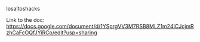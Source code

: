 losaltoshacks



Link to the doc: https://docs.google.com/document/d/1YSprgVV3M7RSB8MLZ1m24ICJcjmRzhCaFcOQfJYiRCo/edit?usp=sharing
